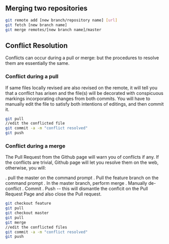 ## Merging two repositories
```bash
git remote add [new branch/repository name] [url]
git fetch [new branch name]
git merge remotes/[new branch name]/master
```
## Conflict Resolution
Conflicts can occur during a pull or merge: but the procedures to resolve them are essentially the same.

### Conflict during a pull
If same files locally revised are also revised on the remote, it will tell you that a conflict has arisen and the file(s) will be decorated with conspicuous markings incorporating changes from both commits.
You will have to manually edit the file to satisfy both intentions of editings, and then commit it.
```bash
git pull
//edit the conflicted file
git commit -a -m "conflict resolved"
git push
```
### Conflict during a merge
The Pull Request from the Github page will warn you of conflicts if any.
If the conflicts are trivial, Github page will let you resolve them on the web, otherwise, you will:

. pull the master on the command prompt
. Pull the feature branch on the command prompt
. In the master branch, perform merge
. Manually de-conflict
. Commit
. Push -- this will dismantle the conflcit on the Pull Request Page and also close the Pull request.
```bash
git checkout feature
git pull
git checkout master
git pull
git merge
//edit the conflicted files
git commit -a -m "conflict resolved"
git push
```